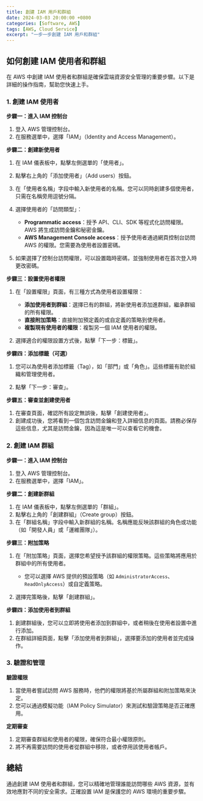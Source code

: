 ```yaml
---
title: 創建 IAM 用戶和群組
date: 2024-03-03 20:00:00 +0800
categories: [Software, AWS]
tags: [AWS, Cloud Service] 
excerpt: "一步一步創建 IAM 用戶和群組"
---
```


## 如何創建 IAM 使用者和群組

在 AWS 中創建 IAM 使用者和群組是確保雲端資源安全管理的重要步驟。以下是詳細的操作指南，幫助您快速上手。

### 1. **創建 IAM 使用者**

**步驟一：進入 IAM 控制台**

1. 登入 AWS 管理控制台。
2. 在服務選單中，選擇「IAM」（Identity and Access Management）。

**步驟二：創建新使用者**

1. 在 IAM 儀表板中，點擊左側選單的「使用者」。
2. 點擊右上角的「添加使用者」（Add users）按鈕。
3. 在「使用者名稱」字段中輸入新使用者的名稱。您可以同時創建多個使用者，只需在名稱旁用逗號分隔。
4. 選擇使用者的「訪問類型」：
   - **Programmatic access**：授予 API、CLI、SDK 等程式化訪問權限。AWS 將生成訪問金鑰和秘密金鑰。
   - **AWS Management Console access**：授予使用者通過網頁控制台訪問 AWS 的權限。您需要為使用者設置密碼。

5. 如果選擇了控制台訪問權限，可以設置臨時密碼，並強制使用者在首次登入時更改密碼。

**步驟三：設置使用者權限**

1. 在「設置權限」頁面，有三種方式為使用者設置權限：
   - **添加使用者到群組**：選擇已有的群組，將新使用者添加進群組，繼承群組的所有權限。
   - **直接附加策略**：直接附加預定義的或自定義的策略到使用者。
   - **複製現有使用者的權限**：複製另一個 IAM 使用者的權限。

2. 選擇適合的權限設置方式後，點擊「下一步：標籤」。

**步驟四：添加標籤（可選）**

1. 您可以為使用者添加標籤（Tag），如「部門」或「角色」。這些標籤有助於組織和管理使用者。

2. 點擊「下一步：審查」。

**步驟五：審查並創建使用者**

1. 在審查頁面，確認所有設定無誤後，點擊「創建使用者」。
2. 創建成功後，您將看到一個包含訪問金鑰和登入詳細信息的頁面。請務必保存這些信息，尤其是訪問金鑰，因為這是唯一可以查看它的機會。

### 2. **創建 IAM 群組**

**步驟一：進入 IAM 控制台**

1. 登入 AWS 管理控制台。
2. 在服務選單中，選擇「IAM」。

**步驟二：創建新群組**

1. 在 IAM 儀表板中，點擊左側選單的「群組」。
2. 點擊右上角的「創建群組」（Create group）按鈕。
3. 在「群組名稱」字段中輸入新群組的名稱。名稱應能反映該群組的角色或功能（如「開發人員」或「運維團隊」）。

**步驟三：附加策略**

1. 在「附加策略」頁面，選擇您希望授予該群組的權限策略。這些策略將應用於群組中的所有使用者。
   - 您可以選擇 AWS 提供的預設策略（如 `AdministratorAccess`、`ReadOnlyAccess`）或自定義策略。

2. 選擇完策略後，點擊「創建群組」。

**步驟四：添加使用者到群組**

1. 創建群組後，您可以立即將使用者添加到群組中，或者稍後在使用者設置中進行添加。
2. 在群組詳細頁面，點擊「添加使用者到群組」，選擇要添加的使用者並完成操作。

### 3. **驗證和管理**

**驗證權限**

1. 當使用者嘗試訪問 AWS 服務時，他們的權限將基於所屬群組和附加策略來決定。
2. 您可以通過模擬功能（IAM Policy Simulator）來測試和驗證策略是否正確應用。

**定期審查**

1. 定期審查群組和使用者的權限，確保符合最小權限原則。
2. 將不再需要訪問的使用者從群組中移除，或者停用該使用者帳戶。

## 總結

通過創建 IAM 使用者和群組，您可以精確地管理誰能訪問哪些 AWS 資源，並有效地應對不同的安全需求。正確設置 IAM 是保護您的 AWS 環境的重要步驟。
